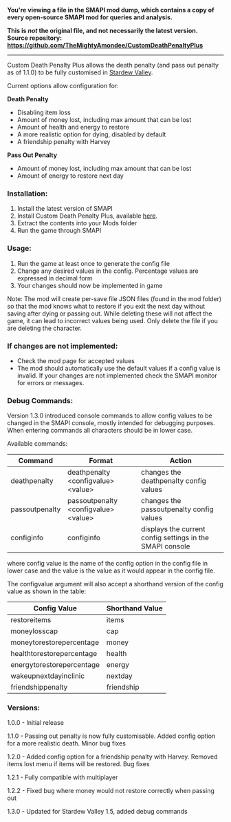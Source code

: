 **You're viewing a file in the SMAPI mod dump, which contains a copy of every open-source SMAPI mod
for queries and analysis.**

**This is _not_ the original file, and not necessarily the latest version.**  
**Source repository: https://github.com/TheMightyAmondee/CustomDeathPenaltyPlus**

----


Custom Death Penalty Plus allows the death penalty (and pass out penalty as of 1.1.0) to be fully customised in [Stardew Valley](https://www.stardewvalley.net/).

Current options allow configuration for:

**Death Penalty**
- Disabling item loss
- Amount of money lost, including max amount that can be lost
- Amount of health and energy to restore
- A more realistic option for dying, disabled by default
- A friendship penalty with Harvey

**Pass Out Penalty**
- Amount of money lost, including max amount that can be lost
- Amount of energy to restore next day

### Installation:
1. Install the latest version of SMAPI
2. Install Custom Death Penalty Plus, available [here](https://www.nexusmods.com/stardewvalley/mods/7069).
3. Extract the contents into your Mods folder
4. Run the game through SMAPI

### Usage:
1. Run the game at least once to generate the config file
2. Change any desired values in the config. Percentage values are expressed in decimal form
3. Your changes should now be implemented in game

Note: The mod will create per-save file JSON files (found in the mod folder) so that the mod knows what to restore if you exit the next day without saving after dying or passing out. While deleting these will not affect the game, it can lead to incorrect values being used. Only delete the file if you are deleting the character.

### If changes are not implemented:
 - Check the mod page for accepted values
 - The mod should automatically use the default values if a config value is invalid. If your changes are not implemented check the SMAPI monitor for errors or messages.
### Debug Commands:
Version 1.3.0 introduced console commands to allow config values to be changed in the SMAPI console, mostly intended for debugging purposes. When entering commands all characters should be in lower case.

Available commands:

Command | Format | Action
------------ | -------------|----------------
deathpenalty | deathpenalty &lt;configvalue&gt; &lt;value&gt; | changes the deathpenalty config values
passoutpenalty | passoutpenalty &lt;configvalue&gt; &lt;value&gt; | changes the passoutpenalty config values
configinfo | configinfo | displays the current config settings in the SMAPI console

where config value is the name of the config option in the config file in lower case and the value is the value as it would appear in the config file.

The configvalue argument will also accept a shorthand version of the config value as shown in the table:

Config Value | Shorthand Value
------------ | ---------------
restoreitems | items
moneylosscap | cap
moneytorestorepercentage | money
healthtorestorepercentage | health
energytorestorepercentage | energy
wakeupnextdayinclinic | nextday
friendshippenalty | friendship
 
### Versions:
1.0.0 - Initial release

1.1.0 - Passing out penalty is now fully customisable. Added config option for a more realistic death. Minor bug fixes

1.2.0 - Added config option for a friendship penalty with Harvey. Removed items lost menu if items will be restored. Bug fixes

1.2.1 - Fully compatible with multiplayer

1.2.2 - Fixed bug where money would not restore correctly when passing out

1.3.0 - Updated for Stardew Valley 1.5, added debug commands


